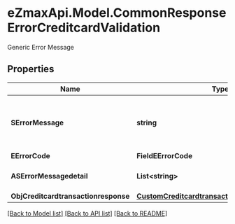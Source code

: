 # eZmaxApi.Model.CommonResponseErrorCreditcardValidation
Generic Error Message

## Properties

Name | Type | Description | Notes
------------ | ------------- | ------------- | -------------
**SErrorMessage** | **string** | The message giving details about the error | 
**EErrorCode** | **FieldEErrorCode** |  | 
**ASErrorMessagedetail** | **List&lt;string&gt;** | More error message detail | [optional] 
**ObjCreditcardtransactionresponse** | [**CustomCreditcardtransactionresponseResponse**](CustomCreditcardtransactionresponseResponse.md) |  | [optional] 

[[Back to Model list]](../README.md#documentation-for-models) [[Back to API list]](../README.md#documentation-for-api-endpoints) [[Back to README]](../README.md)

